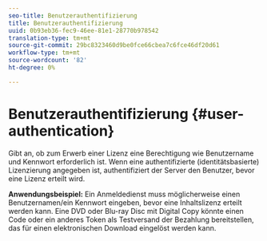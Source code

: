 ```yaml
---
seo-title: Benutzerauthentifizierung
title: Benutzerauthentifizierung
uuid: 0b93eb36-fec9-46ee-81e1-28770b978542
translation-type: tm+mt
source-git-commit: 29bc8323460d9be0fce66cbea7c6fce46df20d61
workflow-type: tm+mt
source-wordcount: '82'
ht-degree: 0%

---
```



# Benutzerauthentifizierung {#user-authentication}

Gibt an, ob zum Erwerb einer Lizenz eine Berechtigung wie Benutzername und Kennwort erforderlich ist. Wenn eine authentifizierte (identitätsbasierte) Lizenzierung angegeben ist, authentifiziert der Server den Benutzer, bevor eine Lizenz erteilt wird.

**Anwendungsbeispiel:** Ein Anmeldedienst muss möglicherweise einen Benutzernamen/ein Kennwort eingeben, bevor eine Inhaltslizenz erteilt werden kann. Eine DVD oder Blu-ray Disc mit Digital Copy könnte einen Code oder ein anderes Token als Testversand der Bezahlung bereitstellen, das für einen elektronischen Download eingelöst werden kann.

